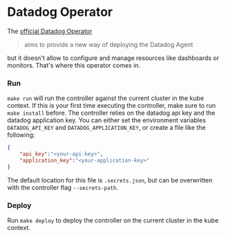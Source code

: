 # Datadog Operator

The [official Datadog Operator](https://github.com/DataDog/datadog-operator)

> aims to provide a new way of deploying the Datadog Agent

but it doesn't allow to configure and manage resources like dashboards or monitors. That's where this
operator comes in.

### Run
`make run` will run the controller against the current cluster in the kube context. If this is your first time executing
the controller, make sure to run `make install` before.
The controller relies on the datadog api key and the datadog application key. You can either set the environment 
variables `DATADOG_API_KEY` and `DATADOG_APPLICATION_KEY`, or create a file like the following:
```json
{
    "api_key":"<your-api-key>",
    "application_key":"<your-application-key>"
}
```
The default location for this file is `.secrets.json`, but can be overwritten with the controller flag `--secrets-path`.

### Deploy
Run `make deploy` to deploy the controller on the current cluster in the kube context.
